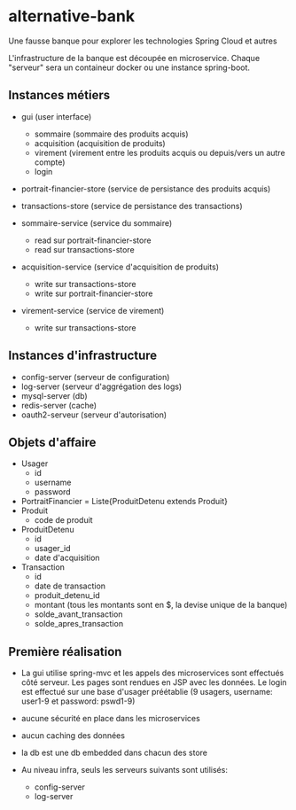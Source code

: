 # alternative-bank
Une fausse banque pour explorer les technologies Spring Cloud et autres

L'infrastructure de la banque est découpée en microservice. Chaque "serveur" sera un containeur docker ou une instance spring-boot.

## Instances métiers
* gui (user interface)
  * sommaire (sommaire des produits acquis)
  * acquisition (acquisition de produits)
  * virement (virement entre les produits acquis ou depuis/vers un autre compte)
  * login
  
* portrait-financier-store (service de persistance des produits acquis)
* transactions-store (service de persistance des transactions)
* sommaire-service (service du sommaire)
  * read sur portrait-financier-store
  * read sur transactions-store
* acquisition-service (service d'acquisition de produits)
  * write sur transactions-store
  * write sur portrait-financier-store
* virement-service (service de virement)
  * write sur transactions-store
  
## Instances d'infrastructure
  
* config-server (serveur de configuration)
* log-server (serveur d'aggrégation des logs)
* mysql-server (db)
* redis-server (cache)
* oauth2-serveur (serveur d'autorisation)


## Objets d'affaire
* Usager
  * id
  * username
  * password
* PortraitFinancier = Liste{ProduitDetenu extends Produit}
* Produit
  * code de produit
* ProduitDetenu
  * id
  * usager_id
  * date d'acquisition
* Transaction
  * id
  * date de transaction
  * produit_detenu_id
  * montant (tous les montants sont en $, la devise unique de la banque)
  * solde_avant_transaction
  * solde_apres_transaction
  
## Première réalisation

* La gui utilise spring-mvc et les appels des microservices sont effectués côté serveur. Les pages sont rendues en JSP avec les données. Le login est effectué sur une base d'usager préétablie (9 usagers, username: user1-9 et password: pswd1-9)

* aucune sécurité en place dans les microservices

* aucun caching des données

* la db est une db embedded dans chacun des store

* Au niveau infra, seuls les serveurs suivants sont utilisés: 
  * config-server
  * log-server

